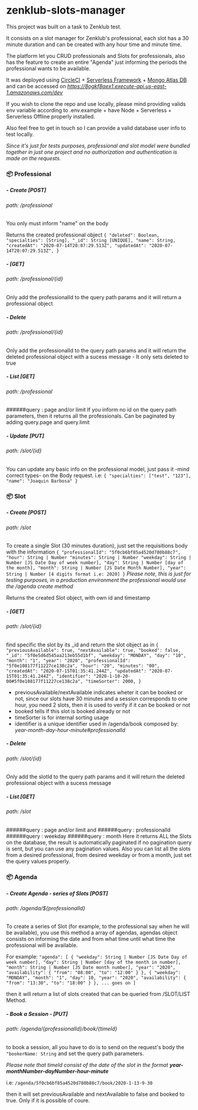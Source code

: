 # zenklub-slots-manager
This project was built on a task to Zenklub test.

It consists on a slot manager for Zenklub's professional, each slot has a 30 minute duration and can be created with any hour time and minute time.

The platform let you CRUD professionals and Slots for professionals, also has the feature to create an entire "Agenda" just informing the periods the professional wants to be available.

It was deployed using [CircleCI](https://circleci.com/) + [Serverless Framework](https://www.serverless.com/) + [Mongo Atlas DB](https://www.mongodb.com/cloud/atlas) and can be accessed on <em> <ins> https://8ogkf8aex1.execute-api.us-east-1.amazonaws.com/dev </ins> </em>

If you wish to clone the repo and use locally, please mind providing valids env variable according to .env.example + have Node + Serverless + Serverless Offline properly installed. 

Also feel free to get in touch so I can provide a valid database user info to test locally.

*Since it's just for tests purposes, professional and slot model were bundled together in just one project and no authorization and authentication is made on the requests.*


### :package: Professional

##### - Create [POST]
###### path: /professional

You only must inform "name" on the body

Returns the created professional object 
``{
  	"deleted": Boolean,
  	"specialties": [String],
  	"_id": String [UNIQUE],
  	"name": String,
  	"createdAt": "2020-07-14T20:07:29.513Z",
  	"updatedAt": "2020-07-14T20:07:29.513Z",
  }``
  
##### - [GET] 
###### path: /professional/{id}
Only add the professionalId to the query path params and it will return a professional object

##### - Delete
###### path: /professional/{id}
Only add the professionalId to the query path params and it will return the deleted professional object with a sucess message - It only sets deleted to true

##### - List [GET] 
###### path: /professional
######query : page and/or limit
If you inform no id on the query path parameters, then it returns all the professionals. Can be paginated by adding query.page and query.limit

##### - Update [PUT] 
###### path: /slot/{id}
You can update any basic info on the professional model, just pass it -mind correct types- on the Body request.
i.e:
``{
  	"specialties": ["test", "123"],
  	"name": "Joaquin Barbosa"
  }``


### :package: Slot

##### - Create [POST]
###### path: /slot

To create a single Slot (30 minutes duration), just set the requisitions body with the information
``{
  	"professionalId": "5f0cb6bf85a4520d780b88c7",
  	"hour": String | Number
  	"minutes": String | Number
  	"weekday": String | Number [JS Date Day of week number],
  	"day": String | Number [day of the month],
  	"month": String | Number [JS Date Month Number],
  	"year": String | Number [4 digits format i.e: 2020]
  }``
*Please note, this is just for testing purposes, in a production environment the professional would use the /agenda create method*

Returns the created Slot object, with own id and timestamp
  
##### - [GET] 
###### path: /slot/{id}
find specific the slot by its _id and return the slot object as in
``{
  	"previousAvailable": true,
  	"nextAvailable": true,
  	"booked": false,
  	"_id": "5f0e5d6d545aa213eb55d1bf",
  	"weekday": "MONDAY",
  	"day": "10",
  	"month": "1",
  	"year": "2020",
  	"professionalId": "5f0e108177f11227ce138c2a",
  	"hour": "20",
  	"minutes": "00",
  	"createdAt": "2020-07-15T01:35:41.244Z",
  	"updatedAt": "2020-07-15T01:35:41.244Z",
  	"identifier": "2020-1-10-20-00#5f0e108177f11227ce138c2a",
  	"timeSorter": 2000,
  }``
  - previousAvailable/nextAvailable indicates wheter it can be booked or not, since our slots have 30 minutes and a session corresponds to one hour, you need 2 slots, then it is used to verify if it can be booked or not
  - booked tells if this slot is booked already or not
  - timeSorter is for internal sorting usage
  - identifier is a unique identifier used in /agenda/book composed by: *year-month-day-hour-minute#professionalId*

##### - Delete
###### path: /slot/{id}
Only add the slotId to the query path params and it will return the deleted professional object with a sucess message

##### - List [GET] 
###### path: /slot
######query : page and/or limit and
######query : professionalId
######query : weekday
######query : month
Here it returns ALL the Slots on the database, the result is automatically paginated if no pagination query is sent, but you can use any pagination values.
Also you can list all the slots from a desired professional, from desired weekday or from a month, just set the query values properly.


### :package: Agenda

##### - Create Agenda - series of Slots [POST]
###### path: /agenda/${professionalId}
To create a series of Slot (for example, to the professional say when he will be available), you use this method a array of agendas, agendas object consists on informing the date and from what time until what time the professional will be available.

For example:
``"agenda": [
  		{
  			"weekday": String | Number [JS Date Day of week number],
  			"day": String | Number [day of the month in number],
  			"month": String | Number [JS Date month number],
  			"year": "2020",
  			"availability": {
  				"from": "08:00",
  				"to": "12:00"
  			}
  		},
  		{
  			"weekday": "MONDAY",
  			"month": "1",
  			"day": 10,
  			"year": "2020",
  			"availability": {
  				"from": "13:30",
  				"to": "18:00"
  			}
  		},
  		... goes on
  	]``

then it will return a list of slots created that can be queried from /SLOT/LIST Method.


##### - Book a Session - [PUT]
###### path: /agenda/{professionalId}/book/{timeId}

to book a session, all you have to do is to send on the request's body the ``"bookerName: String`` and set the query path parameters.

*Please note that timeId consist of the date of the slot in the format **year-monthNumber-dayNumber-hour-minute***

i.e: ``/agenda/5f0cb6bf85a4520d780b88c7/book/2020-1-13-9-30``

then it will set previousAvailable and nextAvailable to false and booked to true. Only if it is possible of coure.

